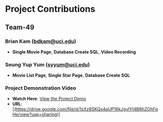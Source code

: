 # Project Contributions

## Team-49 

### Brian Kam (bdkam@uci.edu)
- **Single Movie Page**, **Database Create SQL**, **Video Recording**
### Seung Yup Yum (syyum@uci.edu)
- **Movie List Page**, **Single Star Page**, **Database Create SQL**

### Project Demonstration Video
- **Watch Here**: [View the Project Demo](https://drive.google.com/file/d/1A613DLVKcXF0OLm8PXq1-DzUpy0iW_XF/view?usp=sharing)
- **URL**: [(https://drive.google.com/file/d/1xXz8SKQs4aUP16kJgylYI4B8hZOhFqHe/view?usp=sharing)]
